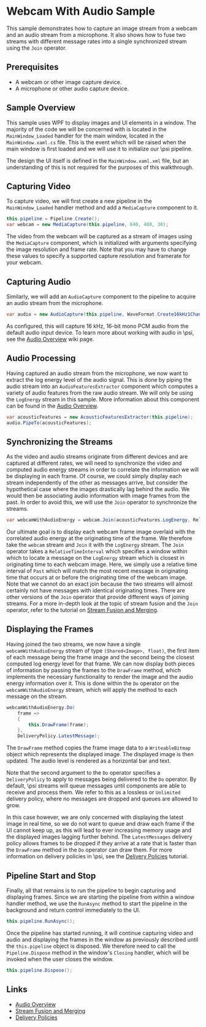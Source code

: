 # Webcam With Audio Sample

This sample demonstrates how to capture an image stream from a webcam and an audio stream from a microphone. It also shows how to fuse two streams with different message rates into a single synchronized stream using the `Join` operator.

## Prerequisites

* A webcam or other image capture device.
* A microphone or other audio capture device.

## Sample Overview

This sample uses WPF to display images and UI elements in a window. The majority of the code we will be concerned with is located in the `MainWindow_Loaded` handler for the main window, located in the `MainWindow.xaml.cs` file. This is the event which will be raised when the main window is first loaded and we will use it to initialize our \psi pipeline.

The design the UI itself is defined in the `MainWindow.xaml.xml` file, but an understanding of this is not required for the purposes of this walkthrough.

## Capturing Video

To capture video, we will first create a new pipeline in the `MainWindow_Loaded` handler method and add a `MediaCapture` component to it.

```csharp
this.pipeline = Pipeline.Create();
var webcam = new MediaCapture(this.pipeline, 640, 480, 30);
```

The video from the webcam will be captured as a stream of images using the `MediaCapture` component, which is initialized with arguments specifying the image resolution and frame rate. Note that you may have to change these values to specify a supported capture resolution and framerate for your webcam.

## Capturing Audio

Similarly, we will add an `AudioCapture` component to the pipeline to acquire an audio stream from the microphone.

```csharp
var audio = new AudioCapture(this.pipeline, WaveFormat.Create16kHz1Channel16BitPcm());
```

As configured, this will capture 16 kHz, 16-bit mono PCM audio from the default audio input device. To learn more about working with audio in \psi, see the [Audio Overview](https://github.com/microsoft/psi/wiki/Audio-Overview) wiki page.

## Audio Processing

Having captured an audio stream from the microphone, we now want to extract the log energy level of the audio signal. This is done by piping the audio stream into an `AudioFeaturesExtractor` component which computes a variety of audio features from the raw audio stream. We will only be using the `LogEnergy` stream in this sample. More information about this component can be found in the [Audio Overview](https://github.com/microsoft/psi/wiki/Audio-Overview#acoustic-feature-operators).

```csharp
var acousticFeatures = new AcousticFeaturesExtractor(this.pipeline);
audio.PipeTo(acousticFeatures);
```

## Synchronizing the Streams

As the video and audio streams originate from different devices and are captured at different rates, we will need to synchronize the video and computed audio energy streams in order to correlate the information we will be displaying in each frame. Of course, we could simply display each stream independently of the other as messages arrive, but consider the hypothetical case where the images drastically lag behind the audio. We would then be associating audio information with image frames from the past. In order to avoid this, we will use the `Join` operator to synchronize the streams.

```csharp
var webcamWithAudioEnergy = webcam.Join(acousticFeatures.LogEnergy, RelativeTimeInterval.Past());
```

Our ultimate goal is to display each webcam frame image overlaid with the correlated audio energy at the originating time of the frame. We therefore take the `webcam` stream and `Join` it with the `LogEnergy` stream. The `Join` operator takes a `RelativeTimeInterval` which specifies a window within which to locate a message on the `LogEnergy` stream which is closest in originating time to each webcam image. Here, we simply use a relative time interval of `Past` which will match the most recent message in originating time that occurs at or before the originating time of the webcam image. Note that we cannot do an exact join because the two streams will almost certainly not have messages with identical originating times. There are other versions of the `Join` operator that provide different ways of joining streams. For a more in-depth look at the topic of stream fusion and the `Join` operator, refer to the tutorial on [Stream Fusion and Merging](https://github.com/microsoft/psi/wiki/Stream-Fusion-and-Merging).

## Displaying the Frames

Having joined the two streams, we now have a single `webcamWithAudioEnergy` stream of type `(Shared<Image>, float)`, the first item of each message being the frame image and the second being the closest computed log energy level for that frame. We can now display both pieces of information by passing the frames to the `DrawFrame` method, which implements the necessary functionality to render the image and the audio energy information over it. This is done within the `Do` operator on the `webcamWithAudioEnergy` stream, which will apply the method to each message on the stream.

```csharp
webcamWithAudioEnergy.Do(
    frame =>
    {
        this.DrawFrame(frame);
    },
    DeliveryPolicy.LatestMessage);
```

The `DrawFrame` method copies the frame image data to a `WriteableBitmap` object which represents the displayed image. The displayed image is then updated. The audio level is rendered as a horizontal bar and text.

Note that the second argument to the `Do` operator specifies a `DeliveryPolicy` to apply to messages being delivered to the `Do` operator. By default, \psi streams will queue messages until components are able to receive and process them. We refer to this as a lossless or `Unlimited` delivery policy, where no messages are dropped and queues are allowed to grow.

In this case however, we are only concerned with displaying the latest image in real time, so we do not want to queue and draw each frame if the UI cannot keep up, as this will lead to ever increasing memory usage and the displayed images lagging further behind. The `LatestMessages` delivery policy allows frames to be dropped if they arrive at a rate that is faster than the `DrawFrame` method in the `Do` operator can draw them. For more information on delivery policies in \psi, see the [Delivery Policies](https://github.com/microsoft/psi/wiki/Delivery-Policies) tutorial.

## Pipeline Start and Stop

Finally, all that remains is to run the pipeline to begin capturing and displaying frames. Since we are starting the pipeline from within a window handler method, we use the `RunAsync` method to start the pipeline in the background and return control immediately to the UI.

```csharp
this.pipeline.RunAsync();
```

Once the pipeline has started running, it will continue capturing video and audio and displaying the frames in the window as previously described until the `this.pipeline` object is disposed. We therefore need to call the `Pipeline.Dispose` method in the window's `Closing` handler, which will be invoked when the user closes the window.

```csharp
this.pipeline.Dispose();
```

## Links
* [Audio Overview](https://github.com/microsoft/psi/wiki/Audio-Overview)
* [Stream Fusion and Merging](https://github.com/microsoft/psi/wiki/Stream-Fusion-and-Merging)
* [Delivery Policies](https://github.com/microsoft/psi/wiki/Delivery-Policies)